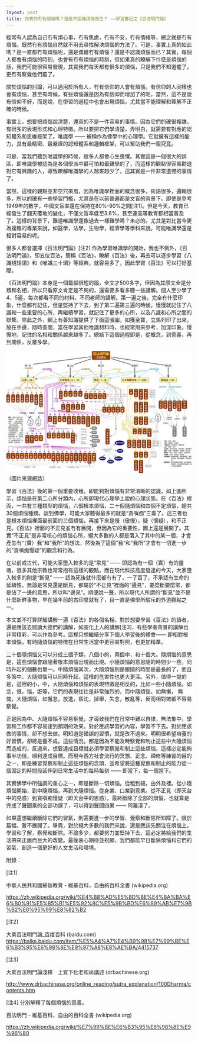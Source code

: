 ```yaml
---
layout: post
title: 你真的冇有煩惱嗎？還是不認識煩惱而已？ ——學習筆記之《百法明門論》
---
```


經常有人認為自己冇有煩心事，冇有焦慮，冇有不安，冇有情緒等，總之就是冇有煩惱。既然冇有煩惱自然就不用去尋找解決煩惱的方法了。可是，事實上真的如此嗎？是一直都冇有煩惱呢，還是偶爾冇有煩惱？還是不認識煩惱而已？其實，每個人都會有煩惱的時刻，也會有冇有煩惱的時刻，但如果真的瞭解下什麼是煩惱的話，我們可能很容易發現，其實我們每天都有很多的煩惱，只是我們不知道罷了，更冇有察覺他們罷了。



關於煩惱的討論，可以適用於所有人，冇有信仰的人會有煩惱，有信仰的人同樣也會有煩惱，甚至有時候，有些煩惱還是因為有信仰而增加了的呢，當然，這不是說有信仰不好，而是說，在學習的過程中也會出現煩惱，尤其當不能理解和理解不正確的時候。



事實上，想要把煩惱說清楚，還真的不是一件容易的事情。因為它們的確很複雜，有很多的表現形式和心理特徵。所以要把它們學清楚，弄明白，就需要有對應的認知體系和思維框架了。唯識學 —— 被稱作為佛學中的心理學。它就擁有這樣的能力，具有最精密、最嚴謹的認知體系和邏輯框架，可以幫助我們一窺究竟。



可是，當我們聽到唯識學的時候，很多人都會心生畏懼。其實這是一個很大的誤區，即唯識學被認為是各個學派中最可怕和最難學的了，而這樣的觀點很容易勸退對它有興趣的人，導致瞭解唯識學的人越來越少了，這其實是一件非常遺憾的事情了。



當然，這樣的觀點並非空穴來風，因為唯識學裡面的概念很多，術語很多，邏輯很多，所以的確有一些學習門檻，尤其是在以前普遍都是文盲的背景下。即使是參考1949年的數字，中國文盲率還在保持在80%-90%之間[注1]。但是今天，教育已經發生了翻天覆地的變化，不僅文盲率低至3.6%，甚至連高等教育都相當普及了。這樣的背景下，難道唯識學還像過去一樣難學嗎？未必的。尤其是對比當今更為複雜的專業來說，如醫學，法學，生物學，經濟學等學科來說，可能唯識學還是相對容易的呢。



很多人都會選擇《百法明門論》[注2] 作為學習唯識學的開始，我也不例外，《百法明門論》，即五位百法，簡稱《百法》，瞭解《百法》後，再去可以逐步學習《八識規矩頌》和《唯識三十頌》等經典，就容易多了，因此學習《百法》可以打好基礎。



《百法明門論》本身是一個篇幅很短的論，全文才500多字，但因為其原文全是分類和名相，所以只看原文肯定是不夠的，還需要多看多聽一些講解。個人至少學了4、5遍，每次都看不同的材料，不同老師的講解。第一遍之後，完全冇什麼印象，什麼都冇記住，但是堅持了下去，到了第二遍第三遍的時候，慢慢就記住了八識和一些重要的心所，再繼續學習，就記住了更多的心所，以及八識和心所之間的聯繫。除此之外，網上有善知識提供了下面這張圖，如獲至寶，立馬列印了出來，放在手邊，隨時查閱，當在學習其他唯識材料時，也經常用來參考，加深印象。慢慢地，記住的名相和關係越來越多了。總結下這個過程即是，從概念，到意義，再到關係，反覆多學。

![](../5-categories-100-items.png)
（圖片來源網路）

學習《百法》後的第一個重要收穫，即能夠對煩惱有非常清晰的認識。如上圖所示，煩惱是在第二心所分類內，心所即現代心理學上說的心理狀態。在《百法》裡面，一共有三種類型的煩惱，六個根本煩惱，二十個隨煩惱和四個不定煩惱，總共30個煩惱種類。談到佛學，可能大家聽得最多的就是“貪嗔痴”三毒了。這三者也是根本煩惱裡面最前面的三個煩惱，再接下來是慢（傲慢），疑（懷疑），和不正見。《百法》裡面的不正見並冇有展開，但因為它的重要性，圖上還是展開了。其實“不正見”是非常核心的煩惱心所，絕大多數的人都是落入了其中的某一個，才會產生有“（實）我”和“我所”的想法，然後為了這個”我“和“我所”才會有一切進一步的“貪嗔痴慢疑”的觀念和行為。



在以前或古代，可能大家墮入較多的是“常見” —— 即認為有一個（實）有的靈魂，很多其他宗教也常常抱有這樣的觀點。而在現代科技高度發達的今天，大家墮入較多的則是“斷見” —— 認為死後就什麼都冇有了，一了百了，不承認有生命的延續性。無論是常見還是斷見，都屬於“不正見”裡面的“邊見”，要麼斷要麼常，都是佔了一邊的意思，所以叫“邊見”。順便說一聲，所以現代人所謂的“斷見”並不是什麼新鮮事物，早在幾年前的古印度就有了，且一直是佛學所駁斥的外道觀點之一。



本文並不打算詳細講解一遍《百法》的各個名相，對於想要學習《百法》的讀者，還是應該去閱讀大德們的講解，如宣化上人的講解[注3]，有些學者背景的講解也非常精彩，可以作為參考。這裡只想繼續分享下個人學習後的體會—— 即相對根本煩惱，有時隨煩惱的特徵在日常生活當中更容易對照，也更加精準。



二十個隨煩惱又可以分成三個子類，八個小的，兩個中，和十個大。隨煩惱的意思是，這些煩惱會跟隨著根本煩惱出現而出現。小隨煩惱的意思隨的時間少一些，同時升起的個數也單一。中隨煩惱其次，大隨煩惱則是跟隨的時間是最長的了，而且多箇中、大隨煩惱可以同時升起，這樣的危害性也更大更深。另外，值得一提的是，這裡的小，中，大隨煩惱和煩惱的表現特徵是相反的，比如一些小隨煩惱，如忿，恨，惱，誑等，它們的表現往往是非常強烈的，而中隨煩惱，如無慚， 無愧，大隨煩惱，如懈怠，放逸，昏沈，掉舉，失念，散亂等，反而相對微細不容易察覺。



正是因為中、大隨煩惱不容易察覺，才導致我們在日常中難以自律，無法集中，學習和工作都不容易達到預期的效果。對於應該學習的內容，學習不下去。對於應該做的事情，卻不想去做。明知道是錯誤的習慣，就是改不過來。明明很希望培養的好習慣，卻總是養不成。這些情況，都是因為不能及時察覺和制止這些中大隨煩惱而造成的，反過來，想要達成目標就必須學習察覺和制止這些煩惱，這樣必定能夠事半功倍，順利達成目標。而現今西方社會流行的冥想、正念、禪修等練習的目的之一，即是練習覺察和制止這些煩惱的念頭，並希望將這種覺察和制止的能力從一個固定的時間段延伸到日常生活中的每時每刻 —— 即當下，每一個當下。



其實佛學中所強調的重心之一，即是斷除一切煩惱。從粗到細，由外及裡。從小隨煩惱開始，到中隨煩惱，再到大隨煩惱。從身業、口業到意業。從不正見（即天台中的見惑）到貪嗔痴慢疑（即天台中的思惑）。最終斷除了全部的煩惱，也就算是完成了聲聞乘的全部功課了，可以得到聲聞四果 —— 阿羅漢了。



如果還想繼續斷除它們的習氣，則需要進一步的學習、覺察和斷除所知障了。限於篇幅，暫不展開了。畢竟，對於絕大多數的我們來說，還是應該先關注在煩惱上，學習和了解，察覺和斷除。不論多少，都要努力並堅持下去，這必定將給我們的生活帶來正面而巨大的改變。最後衷心期待並祝願，我們都能早日斷除煩惱和它們的習氣，創造一個更好的人文生活和環境。





附錄：





[注1]

中華人民共和國掃盲教育 - 維基百科，自由的百科全書 (wikipedia.org)

https://zh.wikipedia.org/wiki/%E4%B8%AD%E5%8D%8E%E4%BA%BA%E6%B0%91%E5%85%B1%E5%92%8C%E5%9B%BD%E6%89%AB%E7%9B%B2%E6%95%99%E8%82%B2



[注2]

大乘百法明門論_百度百科 (baidu.com) 
https://baike.baidu.com/item/%E5%A4%A7%E4%B9%98%E7%99%BE%E6%B3%95%E6%98%8E%E9%97%A8%E8%AE%BA/4415737 



[注3]

大乘百法明門論淺釋　上宣下化老和尚講述 (drbachinese.org)

http://www.drbachinese.org/online_reading/sutra_explanation/100Dharma/contents.htm



[注4] 分別解釋了每個煩惱的意義。

百法明門 - 維基百科，自由的百科全書 (wikipedia.org)

https://zh.wikipedia.org/wiki/%E7%99%BE%E6%B3%95%E6%98%8E%E9%96%80

